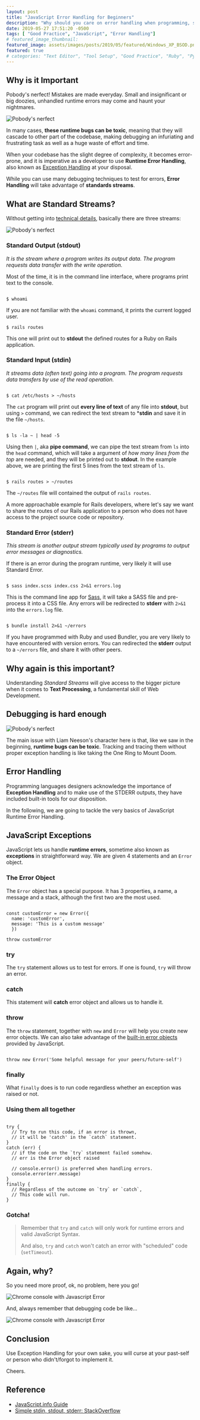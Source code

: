 ```yaml
---
layout: post
title: "JavaScript Error Handling for Beginners"
description: "Why should you care on error handling when programming, specially with JavaScript"
date: 2019-05-27 17:51:20 -0500
tags: [ "Good Practice", "JavaScript", "Error Handling"]
# featured_image_thumbnail:
featured_image: assets/images/posts/2019/05/featured/Windows_XP_BSOD.png
featured: true
# categories: "Text Editor", "Tool Setup", "Good Practice", "Ruby", "Python", "Vim", "Atom"
---
```


## Why is it Important
Pobody's nerfect! Mistakes are made everyday. Small and insignificant or big
doozies, unhandled runtime errors may come and haunt your nightmares.

![Pobody's nerfect](https://media.giphy.com/media/xT9IgH6tFP7dNVrQAw/giphy.gif)

In many cases, **these runtime bugs can be toxic**, meaning that they will
cascade to other part of the codebase, making debugging an infuriating and
frustrating task as well as a huge waste of effort and time.

When your codebase has the slight degree of complexity, it becomes
error-prone, and it is imperative as a developer to use **Runtime Error
Handling**, also known as [Exception
Handling](https://en.wikipedia.org/wiki/Exception_handling) at your disposal.

While you can use many debugging techniques to test for errors, **Error
Handling** will take advantage of **standards streams**.

## What are Standard Streams?
Without getting into [technical
details](https://en.wikipedia.org/wiki/Standard_streams), basically there are
three streams:

![Pobody's nerfect](/assets/images/posts/2019/05/Stdstreams-notitle.svg)

### Standard Output (stdout)
*It is the stream where a program writes its output data. The program
requests data transfer with the write operation.*

Most of the time, it is in the command line interface, where programs print
text to the console.

<pre><code class="language-bash">
$ whoami
</code></pre>

If you are not familiar with the `whoami` command, it prints the current
logged user.

<pre><code class="language-bash">$ rails routes
</code></pre>

This one will print out to **stdout** the defined routes for a Ruby on Rails
application.

### Standard Input (stdin)
*It streams data (often text) going into a program. The program requests
data transfers by use of the read operation.*

<pre><code class="language-bash">
$ cat /etc/hosts > ~/hosts
</code></pre>

The `cat` program will print out **every line of text** of any file into
**stdout**, but using `>` command, we can redirect the text stream to
***stdin** and save it in the file `~/hosts`.

<pre><code class="language-bash">
$ ls -la ~ | head -5
</code></pre>

Using then `|`, aka **pipe command**, we can pipe the text stream from `ls`
into the `head` command, which will take a argument of *how many lines from
the top* are needed, and they will be printed out to **stdout**. In the
example above, we are printing the first 5 lines from the text stream of
`ls`.

<pre><code class="language-bash">
$ rails routes > ~/routes
</code></pre>

The `~/routes` file will contained the output of `rails routes`.

A more approachable example for Rails developers, where let's say we want to
share the routes of our Rails application to a person who does not have
access to the project source code or repository.

### Standard Error (stderr)
*This stream is another output stream typically used by programs to output
error messages or diagnostics.*

If there is an error during the program runtime, very likely it will use
Standard Error.

<pre><code class="language-bash">
$ sass index.scss index.css 2>&1 errors.log
</code></pre>

This is the command line app for [Sass](https://sass-lang.com), it will take
a SASS file and pre-process it into a CSS file. Any errors will be redirected
to **stderr** with `2>&1` into the `errors.log` file.

<pre><code class="language-bash">
$ bundle install 2>&1 ~/errors
</code></pre>

If you have programmed with Ruby and used Bundler, you are very likely to
have encountered with version errors. You can redirected the **stderr**
output to a `~/errors` file, and share it with other peers.

## Why again is this important?

Understanding *Standard Streams* will give access to the bigger picture when
it comes to **Text Processing**, a fundamental skill of Web Development.

## Debugging is hard enough
![Pobody's nerfect](/assets/images/posts/2019/05/taken_meme.png)

The main issue with Liam Neeson's character here is that, like we saw in the
beginning, **runtime bugs can be toxic**. Tracking and tracing them without
proper exception handling is like taking the One Ring to Mount Doom.

## Error Handling

Programming languages designers acknowledge the importance of **Exception
Handling** and to make use of the STDERR outputs, they have included built-in
tools for our disposition.

In the following, we are going to tackle the very basics of JavaScript
Runtime Error Handling.


<!-- ![Pobody's nerfect](http://www.quickmeme.com/img/f7/f7bcb1766f25c4190cd9cad4e2fcb23975e316235107f6f45cfa9276f16f3e87.jpg) -->

## JavaScript Exceptions

JavaScript lets us handle **runtime errors**, sometime also known as
**exceptions** in straightforward way. We are given 4 statements and an
`Error` object.

### The Error Object

The `Error` object has a special purpose. It has 3 properties, a name, a
message and a stack, although the first two are the most used.

<pre><code class="language-javascript">
const customError = new Error({
  name: 'customError',
  message: 'This is a custom message'
  })

throw customError
</code></pre>

### try

The `try` statement allows us to test for errors. If one is found, `try` will
throw an error.

### catch

This statement will **catch** error object and allows us to handle it.

### throw

The `throw` statement, together with `new` and `Error` will help you create
new error objects. We can also take advantage of the [built-in error
objects](https://developer.mozilla.org/en-US/docs/Web/JavaScript/Reference/Global_Objects/Error)
provided by JavaScript.

<pre><code class="language-javascript">
throw new Error('Some helpful message for your peers/future-self')
</code></pre>

### finally

What `finally` does is to run code regardless whether an exception was raised or not.

### Using them all together

<pre><code class="language-javascript">
try {
  // Try to run this code, if an error is thrown,
  // it will be 'catch' in the `catch` statement.
}
catch (err) {
  // if the code on the `try` statement failed somehow.
  // err is the Error object raised

  // console.error() is preferred when handling errors.
  console.error(err.message)
}
finally {
  // Regardless of the outcome on `try` or `catch`,
  // This code will run.
}
</code></pre>

### Gotcha!

> Remember that `try` and `catch` will only work for runtime errors and valid JavaScript Syntax.
>
> And also, `try` and `catch` won't catch an error with "scheduled" code (`setTimeout`).

## Again, why?

So you need more proof, ok, no problem, here you go!

![Chrome console with Javascript Error](/assets/images/posts/2019/05/js_console_error.png)

And, always remember that debugging code be like...

![Chrome console with Javascript Error](/assets/images/posts/2019/05/debugging_murder.jpg)

## Conclusion

Use Exception Handling for your own sake, you will curse at your past-self or
person who didn't/forgot to implement it.

Cheers.

## Reference

- [JavaScript.info Guide](https://javascript.info/try-catch)
- [Simple stdin, stdout, stderr: StackOverflow](https://stackoverflow.com/questions/3385201/confused-about-stdin-stdout-and-stderr)
